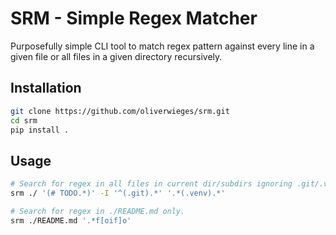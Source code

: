 # SRM - Simple Regex Matcher

Purposefully simple CLI tool to match regex pattern against every line in a
given file or all files in a given directory recursively.

## Installation

```bash
git clone https://github.com/oliverwieges/srm.git
cd srm
pip install .
```

## Usage

```bash
# Search for regex in all files in current dir/subdirs ignoring .git/.venv.
srm ./ '(# TODO.*)' -I '^(.git).*' '.*(.venv).*'

# Search for regex in ./README.md only.
srm ./README.md '.*f[oif]o'
```
